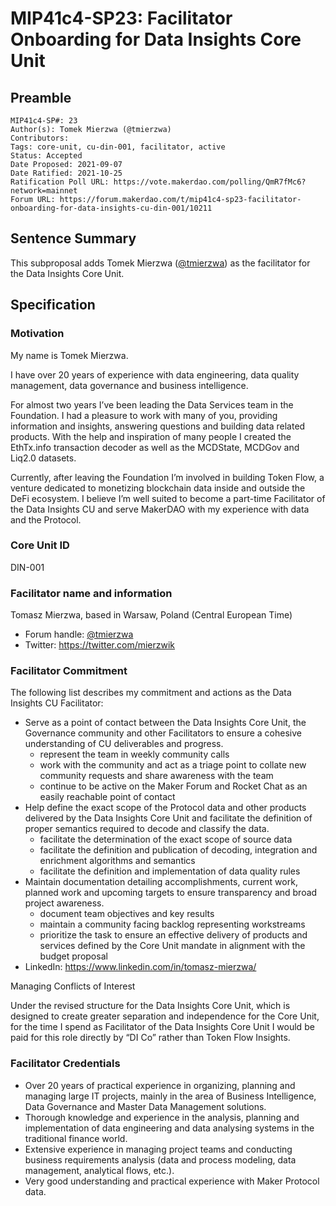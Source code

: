 # MIP41c4-SP23: Facilitator Onboarding for Data Insights Core Unit

## Preamble

```
MIP41c4-SP#: 23
Author(s): Tomek Mierzwa (@tmierzwa)
Contributors:
Tags: core-unit, cu-din-001, facilitator, active
Status: Accepted
Date Proposed: 2021-09-07
Date Ratified: 2021-10-25
Ratification Poll URL: https://vote.makerdao.com/polling/QmR7fMc6?network=mainnet
Forum URL: https://forum.makerdao.com/t/mip41c4-sp23-facilitator-onboarding-for-data-insights-cu-din-001/10211
```

## Sentence Summary

This subproposal adds Tomek Mierzwa ([@tmierzwa](https://forum.makerdao.com/u/tmierzwa)) as the facilitator for the Data Insights Core Unit.

## Specification

### Motivation

My name is Tomek Mierzwa.

I have over 20 years of experience with data engineering, data quality management, data governance and business intelligence.

For almost two years I’ve been leading the Data Services team in the Foundation. I had a pleasure to work with many of you, providing information and insights, answering questions and building data related products. With the help and inspiration of many people I created the EthTx.info transaction decoder as well as the MCDState, MCDGov and Liq2.0 datasets.

Currently, after leaving the Foundation I’m involved in building Token Flow, a venture dedicated to monetizing blockchain data inside and outside the DeFi ecosystem. I believe I’m well suited to become a part-time Facilitator of the Data Insights CU and serve MakerDAO with my experience with data and the Protocol.

### Core Unit ID

DIN-001

### Facilitator name and information

Tomasz Mierzwa, based in Warsaw, Poland (Central European Time)

* Forum handle: [@tmierzwa](https://forum.makerdao.com/u/tmierzwa)
* Twitter: https://twitter.com/mierzwik

### Facilitator Commitment

The following list describes my commitment and actions as the Data Insights CU Facilitator:

* Serve as a point of contact between the Data Insights Core Unit, the Governance community and other Facilitators to ensure a cohesive understanding of CU deliverables and progress.
  * represent the team in weekly community calls
  * work with the community and act as a triage point to collate new community requests and share awareness with the team
  * continue to be active on the Maker Forum and Rocket Chat as an easily reachable point of contact
* Help define the exact scope of the Protocol data and other products delivered by the Data Insights Core Unit and facilitate the definition of proper semantics required to decode and classify the data.
  * facilitate the determination of the exact scope of source data
  * facilitate the definition and publication of decoding, integration and enrichment algorithms and semantics
  * facilitate the definition and implementation of data quality rules
* Maintain documentation detailing accomplishments, current work, planned work and upcoming targets to ensure transparency and broad project awareness.
  * document team objectives and key results
  * maintain a community facing backlog representing workstreams
  * prioritize the task to ensure an effective delivery of products and services defined by the Core Unit mandate in alignment with the budget proposal
* LinkedIn: https://www.linkedin.com/in/tomasz-mierzwa/

Managing Conflicts of Interest

Under the revised structure for the Data Insights Core Unit, which is designed to create greater separation and independence for the Core Unit, for the time I spend as Facilitator of the Data Insights Core Unit I would be paid for this role directly by “DI Co” rather than Token Flow Insights.

### Facilitator Credentials

* Over 20 years of practical experience in organizing, planning and managing large IT projects, mainly in the area of Business Intelligence, Data Governance and Master Data Management solutions.
* Thorough knowledge and experience in the analysis, planning and implementation of data engineering and data analysing systems in the traditional finance world.
* Extensive experience in managing project teams and conducting business requirements analysis (data and process modeling, data management, analytical flows, etc.).
* Very good understanding and practical experience with Maker Protocol data.